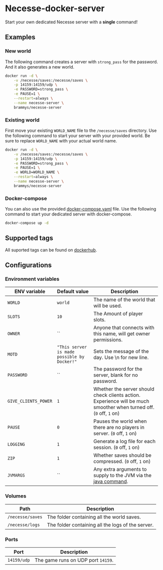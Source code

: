 # Necesse-docker-server

Start your own dedicated Necesse server with a **single** command!

## Examples

### New world

The following command creates a server with `strong_pass` for the password.
And it also generates a new world.

```bash
docker run -d \
    -v /necesse/saves:/necesse/saves \
    -p 14159:14159/udp \
    -e PASSWORD=strong_pass \
    -e PAUSE=1 \
    --restart=always \
    --name necesse-server \
    brammys/necesse-server
```

### Existing world

First move your existing `WORLD_NAME` file to the `/necesse/saves` directory.
Use the following command to start your server with your provided world.
Be sure to replace `WORLD_NAME` with your actual world name.

```bash
docker run -d \
    -v /necesse/saves:/necesse/saves \
    -p 14159:14159/udp \
    -e PASSWORD=strong_pass \
    -e PAUSE=1 \
    -e WORLD=WORLD_NAME \
    --restart=always \
    --name necesse-server \
    brammys/necesse-server
```

### Docker-compose

You can also use the provided [docker-compose.yaml](https://github.com/BrammyS/necesse-docker-server/blob/main/docker-compose.yaml) file.
Use the following command to start your dedicated server with docker-compose.

```bash
docker-compose up -d
```

## Supported tags

All suported tags can be found on [dockerhub](https://hub.docker.com/r/brammys/necesse-server/tags).

## Configurations

### Environment variables

| ENV variable    	    | Default value           	                    | Description                                                                            	                                             |
|-------------------	|-------------------------------------------	|------------------------------------------------------------------------------------------------------------------------------------    |
| `WORLD`            	| `world` 	                                    | The name of the world that will be used.                                                                                               |
| `SLOTS`            	| `10` 	                                        | The Amount of player slots.                                                                                                            |
| `OWNER`            	| `` 	                                        | Anyone that connects with this name, will get owner permissions.                                                                       |
| `MOTD`            	| `"This server is made possible by Docker!"`   | Sets the message of the day. Use \n for new line.                                                                                      |
| `PASSWORD`            | `` 	                                        | The password for the server, blank for no password.                                                                                    |
| `GIVE_CLIENTS_POWER`  | `1` 	                                        | Whether the server should check clients action. Experience will be much smoother when turned off. (`0` off, `1` on)                    |
| `PAUSE`            	| `0` 	                                        | Pauses the world when there are no players in server. (`0` off, `1` on)                                                                |
| `LOGGING`            	| `1` 	                                        | Generate a log file for each session. (`0` off, `1` on)                                                                                |
| `ZIP`            	    | `1` 	                                        | Whether saves should be compressed. (`0` off, `1` on)                                                                                  |
| `JVMARGS`            	| `` 	                                        | Any extra arguments to supply to the JVM via the [java command](https://docs.oracle.com/en/java/javase/17/docs/specs/man/java.html).   |

### Volumes

| Path       	            | Description                                                   |
|---------------------------|-----------------------------------------------------------    |
| `/necesse/saves`       	| The folder containing all the world saves.                    |
| `/necesse/logs`        	| The folder containing all the logs of the server.             |

### Ports

| Port       	            | Description                                                   |
|---------------------------|-----------------------------------------------------------    |
| `14159/udp`       	    | The game runs on UDP port `14159`.                            |
